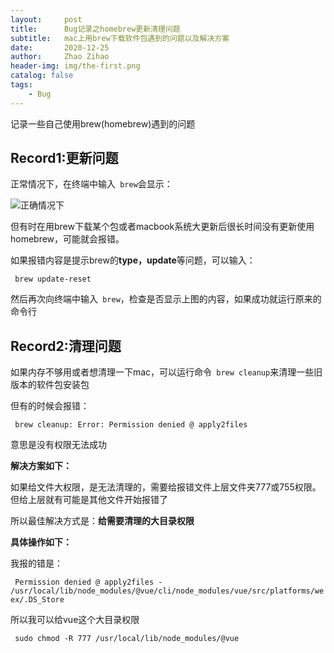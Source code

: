 ```yaml
---
layout:     post
title:      Bug记录之homebrew更新清理问题
subtitle:   mac上用brew下载软件包遇到的问题以及解决方案
date:       2020-12-25
author:     Zhao Zihao
header-img: img/the-first.png
catalog: false
tags:
    - Bug
---
```


记录一些自己使用brew(homebrew)遇到的问题

## Record1:更新问题

正常情况下，在终端中输入` brew`会显示：

![正确情况下](https://tva1.sinaimg.cn/large/0081Kckwly1glxu04k0hij30g70cktap.jpg)

但有时在用brew下载某个包或者macbook系统大更新后很长时间没有更新使用homebrew，可能就会报错。

如果报错内容是提示brew的**type，update**等问题，可以输入：

` brew update-reset`

然后再次向终端中输入` brew`，检查是否显示上图的内容，如果成功就运行原来的命令行

## Record2:清理问题

如果内存不够用或者想清理一下mac，可以运行命令` brew cleanup`来清理一些旧版本的软件包安装包

但有的时候会报错：

` brew cleanup: Error: Permission denied @ apply2files`

意思是没有权限无法成功

**解决方案如下：**

如果给文件大权限，是无法清理的，需要给报错文件上层文件夹777或755权限。但给上层就有可能是其他文件开始报错了

所以最佳解决方式是：**给需要清理的大目录权限**

**具体操作如下：**

我报的错是：

` Permission denied @ apply2files - /usr/local/lib/node_modules/@vue/cli/node_modules/vue/src/platforms/weex/.DS_Store`

所以我可以给vue这个大目录权限

` sudo chmod -R 777 /usr/local/lib/node_modules/@vue`
